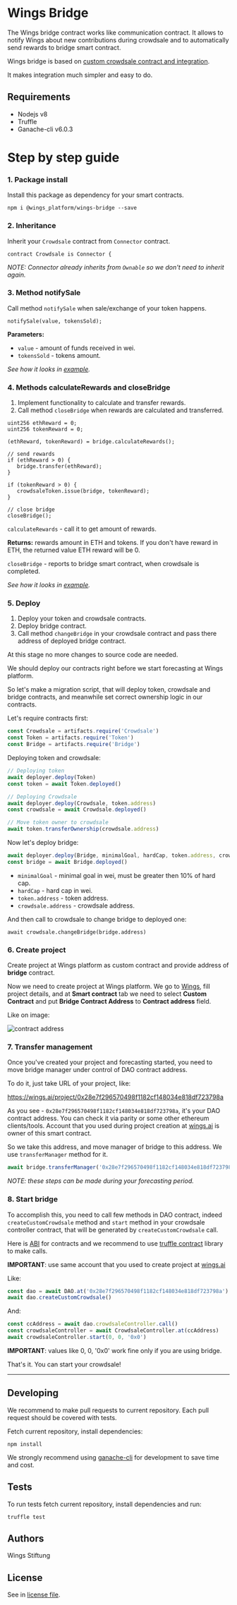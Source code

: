# Wings Bridge

The Wings bridge contract works like communication contract. It allows to notify Wings about new contributions during crowdsale and to automatically send rewards to bridge smart contract.

Wings bridge is based on [custom crowdsale contract and integration](https://github.com/wingsdao/wings-integration).

It makes integration much simpler and easy to do.

## Requirements

- Nodejs v8
- Truffle
- Ganache-cli v6.0.3

# Step by step guide #

### 1. Package install ###

Install this package as dependency for your smart contracts.

```
npm i @wings_platform/wings-bridge --save
```

### 2. Inheritance ###

Inherit your `Crowdsale` contract from `Connector` contract.

```sc
contract Crowdsale is Connector {
```

*NOTE: Connector already inherits from `Ownable` so we don't need to inherit again.*

### 3. Method notifySale ###

Call method `notifySale` when sale/exchange of your token happens.

```sc
notifySale(value, tokensSold);
```
**Parameters:**
  - `value` - amount of funds received in wei.
  - `tokensSold` - tokens amount.

*See how it looks in [example](https://github.com/WingsDao/wings-bridge/blob/master/contracts/examples/crowdsale.sol#L89-L117).*

### 4. Methods calculateRewards and closeBridge ###

1. Implement functionality to calculate and transfer rewards.
2. Call method `closeBridge` when rewards are calculated and transferred.

```sc
uint256 ethReward = 0;
uint256 tokenReward = 0;

(ethReward, tokenReward) = bridge.calculateRewards();

// send rewards
if (ethReward > 0) {
   bridge.transfer(ethReward);
}

if (tokenReward > 0) {
   crowdsaleToken.issue(bridge, tokenReward);
}

// close bridge
closeBridge();
```

`calculateRewards` - call it to get amount of rewards.

**Returns:** rewards amount in ETH and tokens. If you don't have reward in ETH, the returned value ETH reward will be 0.

`closeBridge` - reports to bridge smart contract, when crowdsale is completed.

*See how it looks in [example](https://github.com/WingsDao/wings-bridge/blob/master/contracts/examples/crowdsale.sol#L53-L77).*

### 5. Deploy ###

1. Deploy your token and crowdsale contracts.
2. Deploy bridge contract.
3. Call method `changeBridge` in your crowdsale contract and pass there address of deployed bridge contract.

At this stage no more changes to source code are needed.

We should deploy our contracts right before we start forecasting at Wings platform.

So let's make a migration script, that will deploy token, crowdsale and bridge contracts, and meanwhile set correct ownership logic in our contracts.


Let's require contracts first:

```js
const Crowdsale = artifacts.require('Crowdsale')
const Token = artifacts.require('Token')
const Bridge = artifacts.require('Bridge')
```


Deploying token and crowdsale:

```js
// Deploying token
await deployer.deploy(Token)
const token = await Token.deployed()

// Deploying Crowdsale
await deployer.deploy(Crowdsale, token.address)
const crowdsale = await Crowdsale.deployed()

// Move token owner to crowdsale
await token.transferOwnership(crowdsale.address)
```

Now let's deploy bridge:

```js
await deployer.deploy(Bridge, minimalGoal, hardCap, token.address, crowdsale.address)
const bridge = await Bridge.deployed()
```

- `minimalGoal` - minimal goal in wei, must be greater then 10% of hard cap.
- `hardCap` - hard cap in wei.
- `token.address` - token address.
- `crowdsale.address` - crowdsale address.

And then call to crowdsale to change bridge to deployed one:

```sc
await crowdsale.changeBridge(bridge.address)
```
### 6. Create project ###

Create project at Wings platform as custom contract and provide address of **bridge** contract.

Now we need to create project at Wings platform. We go to [Wings](https://wings.ai), fill project details, and at **Smart contract** tab we need to select __Custom Contract__ and put **Bridge Contract Address** to __Contract address__ field.

Like on image:

![contract address](https://i.imgur.com/myATGnp.png)

### 7. Transfer management ###

Once you've created your project and forecasting started, you need to move bridge manager under control of DAO contract address.

To do it, just take URL of your project, like:

https://wings.ai/project/0x28e7f296570498f1182cf148034e818df723798a

As you see - `0x28e7f296570498f1182cf148034e818df723798a`, it's your DAO contract address. You can check it via parity or some other ethereum clients/tools. Account that you used during project creation at [wings.ai](https://wings.ai) is owner of this smart contract.

So we take this address, and move manager of bridge to this address. We use `transferManager` method for it.

```js
await bridge.transferManager('0x28e7f296570498f1182cf148034e818df723798a')
```

*NOTE: these steps can be made during your forecasting period.*

### 8. Start bridge ###

To accomplish this, you need to call few methods in DAO contract, indeed `createCustomCrowdsale` method and  `start` method in your crowdsale controller contract, that will be generated by `createCustomCrowdsale` call.

Here is [ABI](https://github.com/WingsDao/wings-bridge/tree/master/ABI) for contracts and we recommend to use [truffle contract](https://github.com/trufflesuite/truffle-contract) library to make calls.

**IMPORTANT**: use same account that you used to create project at [wings.ai](https://wings.ai)

Like:

```js
const dao = await DAO.at('0x28e7f296570498f1182cf148034e818df723798a') // change with your DAO address
await dao.createCustomCrowdsale()
```

And:

```js
const ccAddress = await dao.crowdsaleController.call()
const crowdsaleController = await CrowdsaleController.at(ccAddress)
await crowdsaleController.start(0, 0, '0x0')
```

**IMPORTANT**: values like 0, 0, '0x0' work fine only if you are using bridge.

That's it. You can start your crowdsale!

---

## Developing

We recommend to make pull requests to current repository. Each pull request should be covered with tests.

Fetch current repository, install dependencies:

    npm install

We strongly recommend using [ganache-cli](https://github.com/trufflesuite/ganache-cli) for development to save time and cost.

## Tests

To run tests fetch current repository, install dependencies and run:

    truffle test

## Authors

Wings Stiftung

## License

See in [license file](https://github.com/WingsDao/wings-bridge/blob/master/LICENSE).
